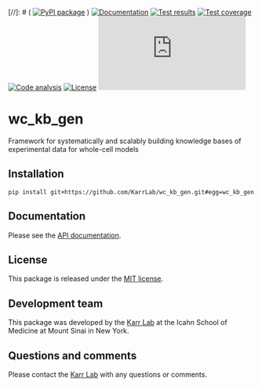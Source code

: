 [//]: # ( [![PyPI package](https://img.shields.io/pypi/v/wc_kb_gen.svg)](https://pypi.python.org/pypi/wc_kb_gen) )
[![Documentation](https://readthedocs.org/projects/wc-kb-gen/badge/?version=latest)](http://docs.karrlab.org/wc_kb_gen)
[![Test results](https://circleci.com/gh/KarrLab/wc_kb_gen.svg?style=shield)](https://circleci.com/gh/KarrLab/wc_kb_gen)
[![Test coverage](https://coveralls.io/repos/github/KarrLab/wc_kb_gen/badge.svg)](https://coveralls.io/github/KarrLab/wc_kb_gen)
[![Code analysis](https://api.codeclimate.com/v1/badges/de755bad1d02fc9d50fa/maintainability)](https://codeclimate.com/github/KarrLab/wc_kb_gen)
[![License](https://img.shields.io/github/license/KarrLab/wc_kb_gen.svg)](LICENSE)
![Analytics](https://ga-beacon.appspot.com/UA-86759801-1/wc_kb_gen/README.md?pixel)

# wc_kb_gen

Framework for systematically and scalably building knowledge bases of experimental data for whole-cell models

## Installation

```
pip install git+https://github.com/KarrLab/wc_kb_gen.git#egg=wc_kb_gen
```

## Documentation
Please see the [API documentation](http://docs.karrlab.org/wc_kb_gen).

## License
This package is released under the [MIT license](LICENSE).

## Development team
This package was developed by the [Karr Lab](http://www.karrlab.org) at the Icahn School of Medicine at Mount Sinai in New York.

## Questions and comments
Please contact the [Karr Lab](http://www.karrlab.org) with any questions or comments.
